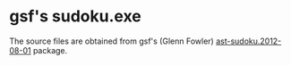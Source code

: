 # gsf's sudoku.exe
The source files are obtained from gsf's (Glenn Fowler) [ast-sudoku.2012-08-01](https://github.com/1to9only/ast-sudoku.2012-08-01) package.
